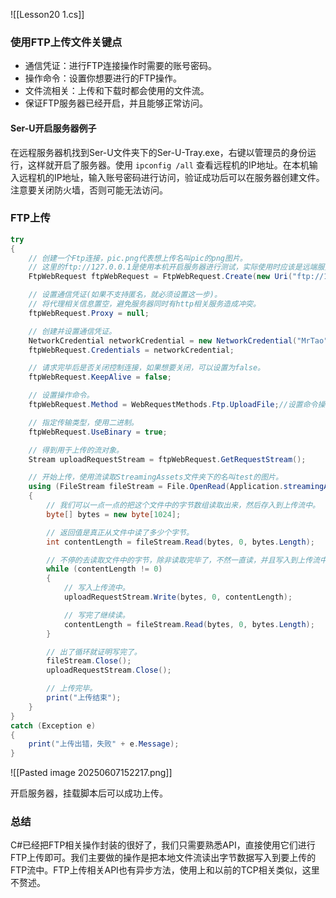 ![[Lesson20 1.cs]]

### 使用FTP上传文件关键点
- 通信凭证：进行FTP连接操作时需要的账号密码。
- 操作命令：设置你想要进行的FTP操作。
- 文件流相关：上传和下载时都会使用的文件流。
- 保证FTP服务器已经开启，并且能够正常访问。

#### Ser-U开启服务器例子
在远程服务器机找到Ser-U文件夹下的Ser-U-Tray.exe，右键以管理员的身份运行，这样就开启了服务器。使用 `ipconfig /all` 查看远程机的IP地址。在本机输入远程机的IP地址，输入账号密码进行访问，验证成功后可以在服务器创建文件。注意要关闭防火墙，否则可能无法访问。

### FTP上传
```cs
try
{
    // 创建一个Ftp连接，pic.png代表想上传名叫pic的png图片。
    // 这里的ftp://127.0.0.1是使用本机开启服务器进行测试，实际使用时应该是远端服务器IP。
    FtpWebRequest ftpWebRequest = FtpWebRequest.Create(new Uri("ftp://127.0.0.1/pic.png")) as FtpWebRequest;

    // 设置通信凭证(如果不支持匿名，就必须设置这一步)。
    // 将代理相关信息置空，避免服务器同时有http相关服务造成冲突。
    ftpWebRequest.Proxy = null;

    // 创建并设置通信凭证。
    NetworkCredential networkCredential = new NetworkCredential("MrTao", "MrTao");
    ftpWebRequest.Credentials = networkCredential;

    // 请求完毕后是否关闭控制连接，如果想要关闭，可以设置为false。
    ftpWebRequest.KeepAlive = false;

    // 设置操作命令。
    ftpWebRequest.Method = WebRequestMethods.Ftp.UploadFile;//设置命令操作为上传文件。

    // 指定传输类型，使用二进制。
    ftpWebRequest.UseBinary = true;

    // 得到用于上传的流对象。
    Stream uploadRequestStream = ftpWebRequest.GetRequestStream();

    // 开始上传，使用流读取StreamingAssets文件夹下的名叫test的图片。
    using (FileStream fileStream = File.OpenRead(Application.streamingAssetsPath + "/test.png"))
    {
        // 我们可以一点一点的把这个文件中的字节数组读取出来，然后存入到上传流中。
        byte[] bytes = new byte[1024];

        // 返回值是真正从文件中读了多少个字节。
        int contentLength = fileStream.Read(bytes, 0, bytes.Length);

        // 不停的去读取文件中的字节，除非读取完毕了，不然一直读，并且写入到上传流中。
        while (contentLength != 0)
        {
            // 写入上传流中。
            uploadRequestStream.Write(bytes, 0, contentLength);

            // 写完了继续读。
            contentLength = fileStream.Read(bytes, 0, bytes.Length);
        }

        // 出了循环就证明写完了。
        fileStream.Close();
        uploadRequestStream.Close();

        // 上传完毕。
        print("上传结束");
    }
}
catch (Exception e)
{
    print("上传出错，失败" + e.Message);
}
```

![[Pasted image 20250607152217.png]]

开启服务器，挂载脚本后可以成功上传。

### 总结
C#已经把FTP相关操作封装的很好了，我们只需要熟悉API，直接使用它们进行FTP上传即可。我们主要做的操作是把本地文件流读出字节数据写入到要上传的FTP流中。FTP上传相关API也有异步方法，使用上和以前的TCP相关类似，这里不赘述。